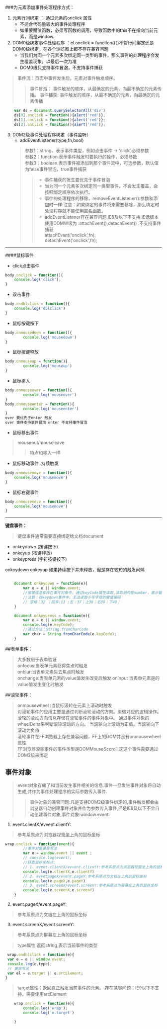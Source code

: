 ###为元素添加事件处理程序方式：   

1. 元素行间绑定 ： 通过元素的onclick 属性       
    - 不适合代码量较大的事件处理程序  
    - 如果要赋值函数，必须写函数的调用，导致函数中的this不在指向当前元素，而是window.
2. DOM0级绑定事件处理程序 ：el.onclick = function(){}不管行间绑定还是DOM0级绑定，在各个浏览器上都不存在兼容问题
    - 当我们为同一个元素多次绑定同一类型的事件，那么事件的处理程序会发生覆盖现象，以最后一次为准
    - DOM0级只支持事件冒泡，不支持事件捕获
 >事件流：页面中事件发生后，元素对事件触发顺序。
 >>事件冒泡： 事件触发的顺序，从最确定的元素，向最不确定的元素传播。
 >>事件捕获: 事件触发的顺序，从最不确定的元素，向最确定的元素传播    

```javascript
    var ds = document.querySelectorAll('div')   
    ds[0].onclick = function(){alert('red')};  
    ds[1].onclick = function(){alert('red')};  
    ds[2].onclick = function(){alert('red')};  
```
3. DOM2级事件处理程序绑定（事件监听）     
    + addEventListener(type,fn,bool)
   >参数1：string。表示事件类型，例如点击事件 -> ‘click’,必须参数    
   >参数2：function.表示事件触发时要执行的操作，必须参数    
   >参数3：boolean.表示事件被添加到那个事件流中，可选参数，默认值为false事件冒泡，true事件捕获
   >>* 事件捕获的发生要优先于事件冒泡
   >>* 当为同一个元素多次绑定同一类型事件，不会发生覆盖，会按照绑定顺序依次执行。
   >>* 事件的处理程序的移除，removeEventListener():参数和添加时一样:注意：如果绑定的事件将来需要移除，那么绑定时处理程序就不能使用匿名函数。
   >>* addEventListener存在兼容问题,IE8及以下不支持,IE低版本使用DOMW级为
   :attachEvent(),detachEvent() .不支持事件捕获   
   >>attachEvent('onclick',fn);   
   >>detachEvent('onclick',fn);
------
####鼠标事件   

* click点击事件

```javascript
body.onclick = function(){
    console.log('click');
}
```
* 双击事件  

```javascript
body.ondblclick = function(){
    console.log('dblclick')
}
```
* 鼠标按键按下

```javascript
body.onmousedown = function(){
        console.log('mousedown')
}
```
* 鼠标按键释放  

```javascript
body.onmouseup = function(){
        console.log('mouseup')
}
```
* 鼠标移入  

```javascript
body.onmouseover = function(){
        console.log('mouseover')
}
body.onmouseenter = function(){
        console.log('mouseenter')
}
over 要优先于enter 触发
over 事件支持事件冒泡 enter 不支持事件冒泡  
```

* 鼠标移出事件  
>mouseout/mouseleave
>>特点和移入一样

* 鼠标移动事件 :持续触发

```javascript
body.onmousemove = function(){
    console.log('mousemove')
}
```
* 鼠标右键事件

```javascript
body.onmousemove = function(){
    console.log('mousemove')
}
```
-----

**键盘事件：**   

>键盘事件通常需要直接绑定给文档document  

* onkeydown (按键按下)    
* onkeyup (按键释放)    
* onkeypress (字符按键按下)    

onkeydown onkeyup 如果持续按下并未释放，但是存在较短的触发间隔   

```javascript

    document.onkeydown = function(e){
        var e = e || window.event;
        //按键信息都存在事件对象中，通过keyCode属性读取,读取到的是number，表示键值编码    
        //注意：在keydown事件中，无法读取小写字母的键值编码
        // 空格：32 ；回车:13 ;左：37；上38；右39；下40；
    }

    document.onkeypress = function(e){
        var e = e || window.event;
        console.log(e.keyCode);
        //通过方法：String.fromCharCode
        var char = String.fromCharCode(e.keyCode);
    }
```  

##表单事件：

> 大多数用于表单验证  
> onfocus:当表单元素获得焦点时触发  
> onblur:当表单元素失去焦点时触发  
> onchange:当表单元素的value值发生改变后触发
> oninput 当表单元素是的value值发生变化时触发


##滚轮事件：  

> onmousewheel :当鼠标滚轮在元素上滚动时触发   
> 对滚轮事件的应用主要是通过判断滚轮滚动的方向。来做对应的逻辑操作。
> 滚轮的滚动方向信息存储在滚轮事件的事件对象中。
> 通过事件对象的wheelDelta来判断滚轮滚动的方向。
> 当滚轮向上滚动为正值。当滚轮向下滚动为负值  
> 滚轮事件在FF浏览器上存在兼容问题，FF上的DOM并没有onmousewheel属性  
> FF浏览器滚轮事件的事件类型是DOMMouseSccroll.这这个事件需要通过DOM2级来绑定



事件对象  
------------------------------------------
>event对象存储了和当前发生事件相关的信息.事件一旦发生事件对象将自动生成,并作为事件处理程序的实际参数传入事件.    
>>事件对象的兼容问题:凡是支持DOM2级事件绑定的,事件触发都会由浏览器自动创建事件对象并作为参数传入事件,但是IE8及以下不会自动创建事件对象,事件对象:window.event:   

1. event.clientX/evvent.clientY:
>参考系原点为浏览器视窗坐上角的鼠标坐标  

```javascript
wrap.onclick = function(event){
        //事件对象兼容写法
        var e = window.event || event ;
        // console.log(event);
        //获取鼠标坐标点:
        // 1. event.clientX/evvent.clientY:参考系原点为浏览器视窗坐上角的鼠标坐标
        console.log(e.clientX,e.clientY)
        // 2. eventpageX/event.pageY:参考系原点为文档左上角的鼠标坐标
        console.log(e.pageX,e.pageY)
        // 3. event.screenX/event.screenY:参考系原点为屏幕左上角的鼠标坐标
        console.log(e.screenX,e.screenY)
    }
```
 2. event.pageX/event.pageY:
>参考系原点为文档左上角的鼠标坐标
 3. event.screenX/event.screenY:
>参考系原点为屏幕左上角的鼠标坐标


> type属性:返回string,表示当前事件的类型
```javascript
 wrap.ondblclick = function(e){
 var e = e || window.event;
 console.log(e,type);
 // 兼容写法
 var el = e.target || e.srcElement;
}
```

> target属性：返回真正触发当前事件的元素。
> 存在兼容问题：IE9以下不支持，需要使用srcElement

```javascript
    wrap.onclick = function(e){
        console.log('wrap');
        console.log('e.target')

    }
```
